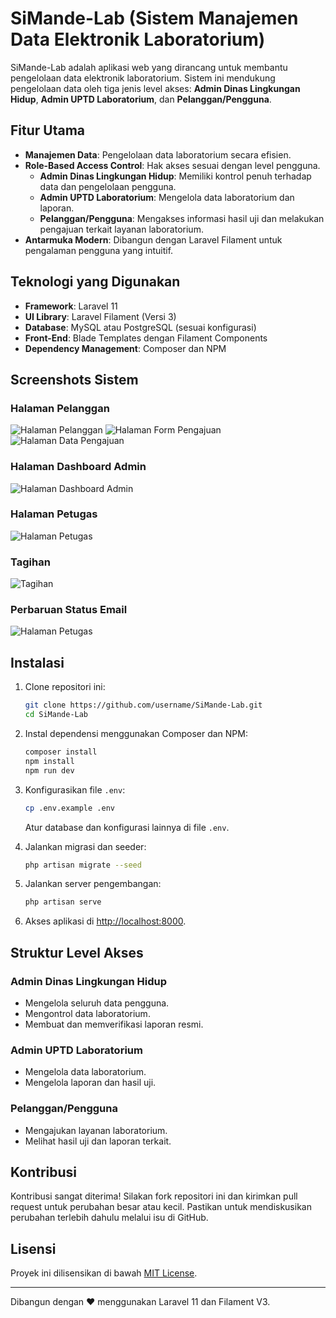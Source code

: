 # SiMande-Lab (Sistem Manajemen Data Elektronik Laboratorium)

SiMande-Lab adalah aplikasi web yang dirancang untuk membantu pengelolaan data elektronik laboratorium. Sistem ini mendukung pengelolaan data oleh tiga jenis level akses: **Admin Dinas Lingkungan Hidup**, **Admin UPTD Laboratorium**, dan **Pelanggan/Pengguna**.

## Fitur Utama

- **Manajemen Data**: Pengelolaan data laboratorium secara efisien.
- **Role-Based Access Control**: Hak akses sesuai dengan level pengguna.
  - **Admin Dinas Lingkungan Hidup**: Memiliki kontrol penuh terhadap data dan pengelolaan pengguna.
  - **Admin UPTD Laboratorium**: Mengelola data laboratorium dan laporan.
  - **Pelanggan/Pengguna**: Mengakses informasi hasil uji dan melakukan pengajuan terkait layanan laboratorium.
- **Antarmuka Modern**: Dibangun dengan Laravel Filament untuk pengalaman pengguna yang intuitif.

## Teknologi yang Digunakan

- **Framework**: Laravel 11
- **UI Library**: Laravel Filament (Versi 3)
- **Database**: MySQL atau PostgreSQL (sesuai konfigurasi)
- **Front-End**: Blade Templates dengan Filament Components
- **Dependency Management**: Composer dan NPM

## Screenshots Sistem

### Halaman Pelanggan

![Halaman Pelanggan](screenshots-sistem/halaman-pelanggan.png)
![Halaman Form Pengajuan](screenshots-sistem/form-pengajuan.png)
![Halaman Data Pengajuan](screenshots-sistem/data-pengajuan.png)

### Halaman Dashboard Admin

![Halaman Dashboard Admin](screenshots-sistem/dashboard-admin.png)

### Halaman Petugas

![Halaman Petugas](screenshots-sistem/data-pengajuan-petugas.png)

### Tagihan 

![Tagihan](screenshots-sistem/tagihan.png)

### Perbaruan Status Email

![Halaman Petugas](screenshots-sistem/status-email.png)


## Instalasi

1. Clone repositori ini:

   ```bash
   git clone https://github.com/username/SiMande-Lab.git
   cd SiMande-Lab
   ```

2. Instal dependensi menggunakan Composer dan NPM:

   ```bash
   composer install
   npm install
   npm run dev
   ```

3. Konfigurasikan file `.env`:

   ```bash
   cp .env.example .env
   ```
   Atur database dan konfigurasi lainnya di file `.env`.

4. Jalankan migrasi dan seeder:

   ```bash
   php artisan migrate --seed
   ```

5. Jalankan server pengembangan:

   ```bash
   php artisan serve
   ```

6. Akses aplikasi di [http://localhost:8000](http://localhost:8000).

## Struktur Level Akses

### Admin Dinas Lingkungan Hidup
- Mengelola seluruh data pengguna.
- Mengontrol data laboratorium.
- Membuat dan memverifikasi laporan resmi.

### Admin UPTD Laboratorium
- Mengelola data laboratorium.
- Mengelola laporan dan hasil uji.

### Pelanggan/Pengguna
- Mengajukan layanan laboratorium.
- Melihat hasil uji dan laporan terkait.

## Kontribusi

Kontribusi sangat diterima! Silakan fork repositori ini dan kirimkan pull request untuk perubahan besar atau kecil. Pastikan untuk mendiskusikan perubahan terlebih dahulu melalui isu di GitHub.

## Lisensi

Proyek ini dilisensikan di bawah [MIT License](LICENSE).

---

Dibangun dengan ❤️ menggunakan Laravel 11 dan Filament V3.
